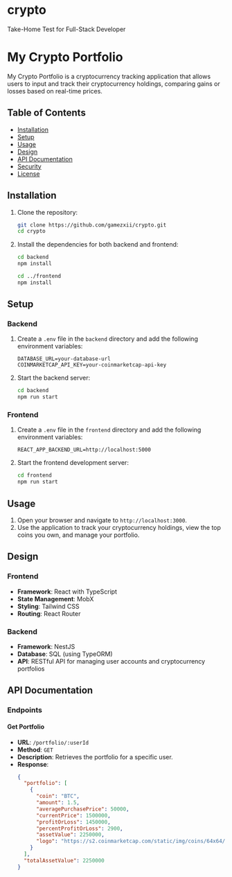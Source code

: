 # crypto

Take-Home Test for Full-Stack Developer

# My Crypto Portfolio

My Crypto Portfolio is a cryptocurrency tracking application that allows users to input and track their cryptocurrency holdings, comparing gains or losses based on real-time prices.

## Table of Contents

- [Installation](#installation)
- [Setup](#setup)
- [Usage](#usage)
- [Design](#design)
- [API Documentation](#api-documentation)
- [Security](#security)
- [License](#license)

## Installation

1. Clone the repository:

   ```bash
   git clone https://github.com/gamezxii/crypto.git
   cd crypto
   ```

2. Install the dependencies for both backend and frontend:

   ```bash
   cd backend
   npm install

   cd ../frontend
   npm install
   ```

## Setup

### Backend

1. Create a `.env` file in the `backend` directory and add the following environment variables:

   ```plaintext
   DATABASE_URL=your-database-url
   COINMARKETCAP_API_KEY=your-coinmarketcap-api-key
   ```

2. Start the backend server:

   ```bash
   cd backend
   npm run start
   ```

### Frontend

1. Create a `.env` file in the `frontend` directory and add the following environment variables:

   ```plaintext
   REACT_APP_BACKEND_URL=http://localhost:5000
   ```

2. Start the frontend development server:

   ```bash
   cd frontend
   npm run start
   ```

## Usage

1. Open your browser and navigate to `http://localhost:3000`.
2. Use the application to track your cryptocurrency holdings, view the top coins you own, and manage your portfolio.

## Design

### Frontend

- **Framework**: React with TypeScript
- **State Management**: MobX
- **Styling**: Tailwind CSS
- **Routing**: React Router

### Backend

- **Framework**: NestJS
- **Database**: SQL (using TypeORM)
- **API**: RESTful API for managing user accounts and cryptocurrency portfolios

## API Documentation

### Endpoints

#### Get Portfolio

- **URL**: `/portfolio/:userId`
- **Method**: `GET`
- **Description**: Retrieves the portfolio for a specific user.
- **Response**:
  ```json
  {
    "portfolio": [
      {
        "coin": "BTC",
        "amount": 1.5,
        "averagePurchasePrice": 50000,
        "currentPrice": 1500000,
        "profitOrLoss": 1450000,
        "percentProfitOrLoss": 2900,
        "assetValue": 2250000,
        "logo": "https://s2.coinmarketcap.com/static/img/coins/64x64/1.png"
      }
    ],
    "totalAssetValue": 2250000
  }
  ```
